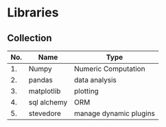 # Libraries

## Collection

| No. | Name        | Type                   |
| --- | ----------- | ---------------------- |
| 1.  | Numpy       | Numeric Computation    |
| 2.  | pandas      | data analysis          |
| 3.  | matplotlib  | plotting               |
| 4.  | sql alchemy | ORM                    |
| 5.  | stevedore   | manage dynamic plugins |
